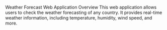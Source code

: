 Weather Forecast Web Application
Overview
This web application allows users to check the weather forecasting of any country. It provides real-time weather information, including temperature, humidity, wind speed, and more.
